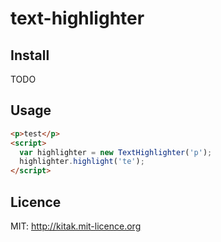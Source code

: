 # text-highlighter

## Install

TODO

## Usage

```html
<p>test</p>
<script>
  var highlighter = new TextHighlighter('p');
  highlighter.highlight('te');
</script>
```

## Licence

MIT: http://kitak.mit-licence.org
